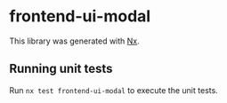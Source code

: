 # frontend-ui-modal

This library was generated with [Nx](https://nx.dev).

## Running unit tests

Run `nx test frontend-ui-modal` to execute the unit tests.
